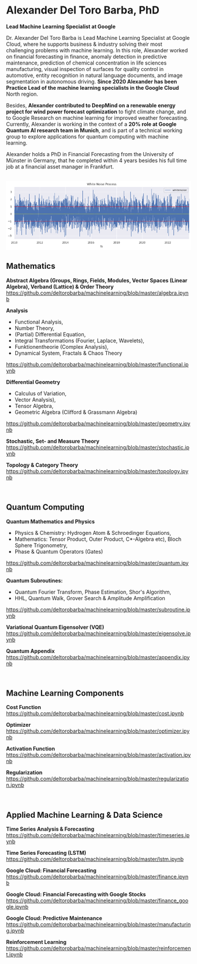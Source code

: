 # Alexander Del Toro Barba, PhD

**Lead Machine Learning Specialist at Google**

Dr. Alexander Del Toro Barba is Lead Machine Learning Specialist at Google Cloud, where he supports business & industry solving their most challenging problems with machine learning.
In this role, Alexander worked on financial forecasting in finance, anomaly detection in predictive maintenance, prediction of chemical concentration in life sciences manufacturing, visual inspection of surfaces for quality control in automotive, entity recognition in natural language documents, and image segmentation in autonomous driving. **Since 2020 Alexander has been Practice Lead of the machine learning specialists in the Google Cloud** North region.

Besides, **Alexander contributed to DeepMind on a renewable energy project for wind power forecast optimization** to fight climate change, and to Google Research on machine learning for improved weather forecasting. Currently, Alexander is working in the context of a **20% role at Google Quantum AI research team in Munich**, and is part of a technical working group to explore applications for quantum computing with machine learning.

Alexander holds a PhD in Financial Forecasting from the University of Münster in Germany, that he completed within 4 years besides his full time job at a financial asset manager in Frankfurt.

<br>

<img src="https://raw.githubusercontent.com/deltorobarba/repo/master/whitenoise.png" alt="white noise">

<br>

## Mathematics

<b>Abstract Algebra (Groups, Rings, Fields, Modules, Vector Spaces (Linear Algebra), Verband (Lattice) & Order Theory</b><br>
https://github.com/deltorobarba/machinelearning/blob/master/algebra.ipynb

<b>Analysis</b>
 * Functional Analysis, 
 * Number Theory, 
 * (Partial) Differential Equation, 
 * Integral Transformations (Fourier, Laplace, Wavelets), 
 * Funktionentheorie (Complex Analysis), 
 * Dynamical System, Fractals & Chaos Theory<br>

https://github.com/deltorobarba/machinelearning/blob/master/functional.ipynb

<b>Differential Geometry</b>
 * Calculus of Variation, 
 * Vector Analysis), 
 * Tensor Algebra, 
 * Geometric Algebra (Clifford & Grassmann Algebra)<br>
 
https://github.com/deltorobarba/machinelearning/blob/master/geometry.ipynb

<b>Stochastic, Set- and Measure Theory</b><br>
https://github.com/deltorobarba/machinelearning/blob/master/stochastic.ipynb

<b>Topology & Category Theory</b><br>
https://github.com/deltorobarba/machinelearning/blob/master/topology.ipynb

<br>


## Quantum Computing

<b>Quantum Mathematics and Physics</b>
 * Physics & Chemistry: Hydrogen Atom & Schroedinger Equations, 
 * Mathematics: Tensor Product, Outer Product, C*-Algebra etc), Bloch Sphere Trigonometry, 
 * Phase & Quantum Operators (Gates)<br>
 
https://github.com/deltorobarba/machinelearning/blob/master/quantum.ipynb

<b>Quantum Subroutines:</b>
  * Quantum Fourier Transform, Phase Estimation, Shor's Algorithm, 
  * HHL, Quantum Walk, Grover Search & Amplitude Amplification

https://github.com/deltorobarba/machinelearning/blob/master/subroutine.ipynb

<b>Variational Quantum Eigensolver (VQE)</b><br>
https://github.com/deltorobarba/machinelearning/blob/master/eigensolve.ipynb

<b>Quantum Appendix</b><br>
https://github.com/deltorobarba/machinelearning/blob/master/appendix.ipynb

<br>


## Machine Learning Components

<b>Cost Function</b><br>
https://github.com/deltorobarba/machinelearning/blob/master/cost.ipynb

<b>Optimizer</b><br>
https://github.com/deltorobarba/machinelearning/blob/master/optimizer.ipynb

<b>Activation Function</b><br>
https://github.com/deltorobarba/machinelearning/blob/master/activation.ipynb

<b>Regularization</b><br>
https://github.com/deltorobarba/machinelearning/blob/master/regularization.ipynb


<br>


## Applied Machine Learning & Data Science

<b>Time Series Analysis & Forecasting</b><br>
https://github.com/deltorobarba/machinelearning/blob/master/timeseries.ipynb

<b>Time Series Forecasting (LSTM)</b><br>
https://github.com/deltorobarba/machinelearning/blob/master/lstm.ipynb

<b>Google Cloud: Financial Forecasting</b><br>
https://github.com/deltorobarba/machinelearning/blob/master/finance.ipynb

<b>Google Cloud: Financial Forecasting with Google Stocks</b><br>
https://github.com/deltorobarba/machinelearning/blob/master/finance_google.ipynb

<b>Google Cloud: Predictive Maintenance</b><br>
https://github.com/deltorobarba/machinelearning/blob/master/manufacturing.ipynb

<b>Reinforcement Learning</b><br>
https://github.com/deltorobarba/machinelearning/blob/master/reinforcement.ipynb

<br>

